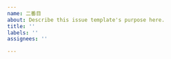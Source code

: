 ```yaml
---
name: 二番目
about: Describe this issue template's purpose here.
title: ''
labels: ''
assignees: ''

---
```



